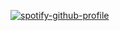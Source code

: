 [![spotify-github-profile](https://spotify-github-profile.vercel.app/api/view?uid=3122tpqxlmocyfg7ge6u76syx37y&cover_image=false&theme=default&show_offline=true&background_color=121212&interchange=true&bar_color_cover=false&bar_color=47c242)](https://open.spotify.com/user/3122tpqxlmocyfg7ge6u76syx37y)
